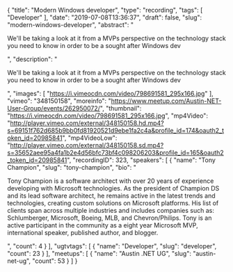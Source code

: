 {
  "title": "Modern Windows developer",
  "type": "recording",
  "tags": [
    "Developer"
  ],
  "date": "2019-07-08T13:36:37",
  "draft": false,
  "slug": "modern-windows-developer",
  "abstract": "<p>We'll be taking a look at it from a MVPs perspective on the technology stack you need to know in order to be a sought after Windows dev</p>",
  "description": "<p>We'll be taking a look at it from a MVPs perspective on the technology stack you need to know in order to be a sought after Windows dev</p>",
  "images": [
    "https://i.vimeocdn.com/video/798691581_295x166.jpg"
  ],
  "vimeo": "348150158",
  "moreinfo": "https://www.meetup.com/Austin-NET-User-Group/events/262950072/",
  "thumbnail": "https://i.vimeocdn.com/video/798691581_295x166.jpg",
  "mp4Video": "http://player.vimeo.com/external/348150158.hd.mp4?s=69151f762d685b9bb0fd81920521d9ebe1fa2c4a&profile_id=174&oauth2_token_id=20985841",
  "mp4VideoLow": "http://player.vimeo.com/external/348150158.sd.mp4?s=35652aee95a4fa1b2e4d56bfc73bf4c098206203&profile_id=165&oauth2_token_id=20985841",
  "recordingID": 323,
  "speakers": [
    {
      "name": "Tony Champion",
      "slug": "tony-champion",
      "bio": "<p>Tony Champion is a software architect with over 20 years of experience developing with Microsoft technologies. As the president of Champion DS and its lead software architect, he remains active in the latest trends and technologies, creating custom solutions on Microsoft platforms. His list of clients span across multiple industries and includes companies such as: Schlumberger, Microsoft, Boeing, MLB, and Chevron/Philips. Tony is an active participant in the community as a eight year Microsoft MVP, international speaker, published author, and blogger.</p>",
      "count": 4
    }
  ],
  "ugtvtags": [
    {
      "name": "Developer",
      "slug": "developer",
      "count": 23
    }
  ],
  "meetups": [
    {
      "name": "Austin .NET UG",
      "slug": "austin-net-ug",
      "count": 53
    }
  ]
}